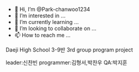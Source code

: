 - 👋 Hi, I’m @Park-chanwoo1234
- 👀 I’m interested in ...
- 🌱 I’m currently learning ...
- 💞️ I’m looking to collaborate on ...
- 📫 How to reach me ...

<!---
Park-chanwoo1234/Park-chanwoo1234 is a ✨ special ✨ repository because its `README.md` (this file) appears on your GitHub profile.
You can click the Preview link to take a look at your changes.
--->
Daeji High School 3-9반 3rd group program project

leader:신찬빈 programmer:김형서,박찬우 QA:박지훈

